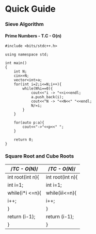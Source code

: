 # Quick Guide


### Sieve Algorithm 
#### Prime Numbers - T.C - O(n)
```
#include <bits/stdc++.h>

using namespace std;

int main()
{
    int N;
    cin>>N;
    vector<int>a;
    for(int i=2;i<=N;i++){
        while(N%i==0){
            cout<<"i -> "<<i<<endl;
            a.push_back(i);
            cout<<"N -> "<<N<<" "<<endl;
            N/=i;
        }
    }
    
    for(auto p:a){
        cout<<"->"<<p<<" ";
    }

    return 0;
}
```

### Square Root and Cube Roots 

| /*TC - O(N)*/    	| /*TC - O(N)*/    	|
|------------------	|------------------	|
| int root(int n){ 	| int root(int n){ 	|
| int i=1;         	| int i=1;         	|
| while(i*i <=n){ 	| while(i*i*i<=n){ 	|
| i++;             	| i++;             	|
| }                	| }                	|
| return (i-1);    	| return (i-1);    	|
| }                	| }                	|
